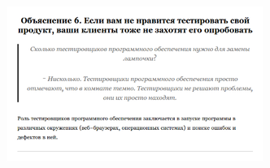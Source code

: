 ![](https://github.com/devSchacht/Eat-the-World/blob/master/PART-I/Explanation-6/Explanation-6.png)
